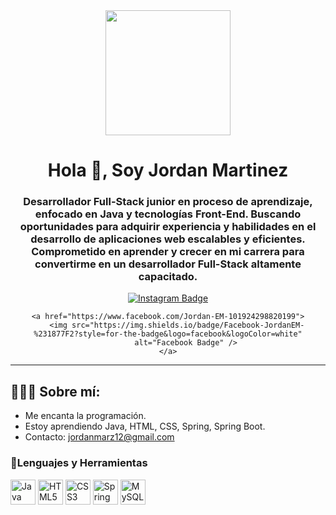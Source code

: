 <div id="header" align="center">
    <img src="https://media.giphy.com/media/bGgsc5mWoryfgKBx1u/giphy.gif" width="200">
    <h1 align="center">Hola 👋, Soy Jordan Martinez</h1>
    <h3 align="center">
        Desarrollador Full-Stack junior en proceso de aprendizaje, enfocado en Java y tecnologías Front-End. Buscando
        oportunidades para adquirir experiencia y habilidades en el desarrollo de aplicaciones web escalables y
        eficientes. Comprometido en aprender y crecer en mi carrera para convertirme en un desarrollador Full-Stack
        altamente capacitado.
    </h3>

</div>

<div id="badges" align="center">
    <a href="https://www.instagram.com/jordanem_26/">
        <img src="https://img.shields.io/badge/-jordanem__26-%23E4405F?style=for-the-badge&logo=instagram&logoColor=white"
            alt="Instagram Badge" />
    </a>

    <a href="https://www.facebook.com/Jordan-EM-101924298820199">
        <img src="https://img.shields.io/badge/Facebook-JordanEM-%231877F2?style=for-the-badge&logo=facebook&logoColor=white"
            alt="Facebook Badge" />
    </a>
</div>
<hr>
<h2>👨🏽‍💻 Sobre mí:</h2>
<ul>
    <li>Me encanta la programación.</li>
    <li>Estoy aprendiendo Java, HTML, CSS, Spring, Spring Boot.</li>
    <li>Contacto: <a href="mailto:jordanmarz12@gmail.com">jordanmarz12@gmail.com</a></li>
</ul>
<div align="left">
    <h3>🔨Lenguajes y Herramientas</h3>
    <img src="https://img.icons8.com/color/48/000000/java-coffee-cup-logo.png" width="40" height="40" alt="Java logo" />
    <img src="https://img.icons8.com/color/48/000000/html-5--v1.png" width="40" height="40" alt="HTML5 logo" />
    <img src="https://img.icons8.com/color/48/000000/css3.png" width="40" height="40" alt="CSS3 logo" />
    <img src="https://img.icons8.com/color/48/000000/spring-logo.png" width="40" height="40" alt="Spring logo" />
    <img src="https://cdn.icon-icons.com/icons2/1381/PNG/512/mysqlworkbench_93532.png" alt="MySQL Logo" width="40" height="40"/>
</div>
